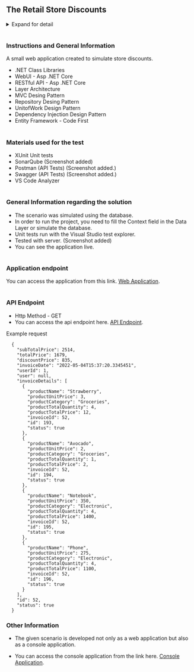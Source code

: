 <h2>The Retail Store Discounts</h2>
<details>
  <summary>Expand for detail</summary>
<br>
  
-	If the user is an employee of the store, he gets a 30% discount
-	If the user is an affiliate of the store, he gets a 10% discount
- If the user has been a customer for over 2 years, he gets a 5% discount.
-	For every $100 on the bill, there would be a $ 5 discount (e.g. for $ 990, you get $ 45 as a discount).
-	The percentage based discounts do not apply on groceries.
-	A user can get only one of the percentage based discounts on a bill.
- Create a RESTful API that returns the final invoice amount including discount when an invoice is issued.

</details>

#
<h3>Instructions and General Information</h3>
  
A small web application created to simulate store discounts.

- .NET Class Libraries
- WebUI - Asp .NET Core
- RESTful API - Asp .NET Core
- Layer Architecture
- MVC Desing Pattern
- Repository Desing Pattern
- UnitofWork Design Pattern
- Dependency Injection Design Pattern
- Entity Framework - Code First

#
<h3>Materials used for the test</h3>

- XUnit Unit tests
- SonarQube (Screenshot added)
- Postman (API Tests) (Screenshot added.)
- Swagger (API Tests) (Screenshot added.)
- VS Code Analyzer

#
<h3>General Information regarding the solution</h3>

- The scenario was simulated using the database.
- In order to run the project, you need to fill the Context field in the Data Layer or simulate the database.
- Unit tests run with the Visual Studio test explorer.
- Tested with server. (Screenshot added)
- You can see the application live.

#
<h3>Application endpoint</h3>

You can access the application from this link. [Web Application](http://kadribicer.shop).

#
<h3>API Endpoint</h3>

- Http Method - GET
- You can access the api endpoint here. [API Endpoint](http://kadribicer.com).

Example request

```
  {
    "subTotalPrice": 2514,
    "totalPrice": 1679,
    "discountPrice": 835,
    "invoiceDate": "2022-05-04T15:37:20.3345451",
    "userId": 1,
    "user": null,
    "invoiceDetails": [
      {
        "productName": "Strawberry",
        "productUnitPrice": 3,
        "productCategory": "Groceries",
        "productTotalQuantity": 4,
        "productTotalPrice": 12,
        "invoiceId": 52,
        "id": 193,
        "status": true
      },
      {
        "productName": "Avocado",
        "productUnitPrice": 2,
        "productCategory": "Groceries",
        "productTotalQuantity": 1,
        "productTotalPrice": 2,
        "invoiceId": 52,
        "id": 194,
        "status": true
      },
      {
        "productName": "Notebook",
        "productUnitPrice": 350,
        "productCategory": "Electronic",
        "productTotalQuantity": 4,
        "productTotalPrice": 1400,
        "invoiceId": 52,
        "id": 195,
        "status": true
      },
      {
        "productName": "Phone",
        "productUnitPrice": 275,
        "productCategory": "Electronic",
        "productTotalQuantity": 4,
        "productTotalPrice": 1100,
        "invoiceId": 52,
        "id": 196,
        "status": true
      }
    ],
    "id": 52,
    "status": true
  }

```

<h3>Other Information</h3>


* The given scenario is developed not only as a web application but also as a console application.
- You can access the console application from the link here. [Console Application](https://github.com/kadribicer/ShopConsoleApp_WebApi).


